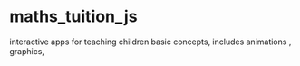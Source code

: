 # maths_tuition_js
interactive apps for teaching children basic concepts, 
includes animations , graphics,
